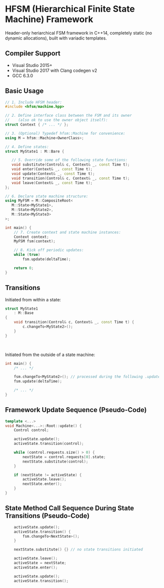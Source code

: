 # HFSM (Hierarchical Finite State Machine) Framework

Header-only heriarchical FSM framework in C++14, completely static (no dynamic allocations), built with variadic templates.


## Compiler Support
- Visual Studio 2015+
- Visual Studio 2017 with Clang codegen v2
- GCC 6.3.0


## Basic Usage
```cpp
// 1. Include HFSM header:
#include <hfsm/machine.hpp>

// 2. Define interface class between the FSM and its owner
//    (also ok to use the owner object itself):
struct Context { /* ... */ };

// 3. (Optional) Typedef hfsm::Machine for convenience:
using M = hfsm::Machine<OwnerClass>;

// 4. Define states:
struct MyState1 : M::Bare {

   // 5. Override some of the following state functions:
   void substitute(Control& c, Context& _, const Time t);
   void enter(Context& _, const Time t);
   void update(Context& _, const Time t);
   void transition(Control& c, Context& _, const Time t);
   void leave(Context& _, const Time t);
};

// 6. Declare state machine structure:
using MyFSM = M::CompositeRoot<
   M::State<MyState1>,
   M::State<MyState2>,
   M::State<MyState3>
>;

int main() {
    // 7. Create context and state machine instances:
    Context context;
    MyFSM fsm(context);

    // 8. Kick off periodic updates:
    while (true)
        fsm.update(deltaTime);

    return 0;
}
```


## Transitions

Initiated from within a state:
```cpp
struct MyState1
    : M::Base
{
    void transition(Control& c, Context& _, const Time t) {
        c.changeTo<MyState2>();
    }
}
```
<br>

Initiated from the outside of a state machine:
```cpp
int main() {
    /* ... */

    fsm.changeTo<MyState2>(); // processed during the following .update():
    fsm.update(deltaTime);

    /* ... */
}
```


## Framework Update Sequence (Pseudo-Code)
```cpp
template <...>
void Machine<...>::Root::update() {
    Control control;

    activeState.update();
    activeState.transition(control);

    while (control.requests.size() > 0) {
        nextState = control.requests[0].state;
        nextState.substitute(control);
    }

    if (nextState != activeState) {
        activeState.leave();
        nextState.enter();
    }
}
```


## State Method Call Sequence During State Transitions (Pseudo-Code)
```cpp
    activeState.update();
    activeState.transition() {
        fsm.changeTo<NextState>();
    }

    nextState.substitute() {} // no state transitions initiated

    activeState.leave();
    activeState = nextState;
    activeState.enter();

    activeState.update();
    activeState.transition();
```

